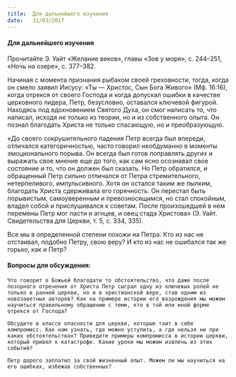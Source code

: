 ```yaml
---
title:  Для дальнейшего изучения
date:   31/03/2017
---
```


#### Для дальнейшего изучения 

Прочитайте Э. Уайт «Желание веков», главы «Зов у моря», с. 244–251, «Ночь на озере», с. 377–382. 

Начиная с момента признания рыбаком своей греховности, тогда, когда он смело заявил Иисусу: «Ты — Христос, Сын Бога Живого» (Мф. 16:16), когда отрекся от своего Господа и когда допускал ошибки в качестве церковного лидера, Петр, безусловно, оставался ключевой фигурой. Находясь под вдохновением Святого Духа, он смог написать то, что написал, исходя не только из теории, но и из собственного опыта. Он познал благодать Христа не только спасающую, но и преобразующую. 

«До своего сокрушительного падения Петр всегда был впереди, отличался категоричностью, часто говорил необдуманно в моменты эмоционального порыва. Он всегда был готов поправлять других и выражать свое мнение еще до того, как сам ясно осознавал свое состояние и то, что он должен был сказать. Но Петр обратился, и обращенный Петр сильно отличался от Петра стремительного, нетерпеливого, импульсивного. Хотя он остался таким же пылким, благодать Христа сдерживала его горячность. Он перестал быть порывистым, самоуверенным и превозносящимся, но стал спокойным, владел собой и прислушивался к советам. После произошедшей в нем перемены Петр мог пасти и агнцев, и овец стада Христова» (Э. Уайт. Свидетельства для Церкви, т. 5, с. 334, 335). 

Все мы в определенной степени похожи на Петра. Кто из нас не отстаивал, подобно Петру, свою веру? И кто из нас не ошибался так же горько, как и Петр? 

#### Вопросы для обсуждения: 

`Что говорит о Божьей благодати то обстоятельство, что даже после позорного отречения от Христа Петр сыграл одну из ключевых ролей не только в ранней церкви, но и в христианской вере, став одним из новозаветных авторов? Как на примере истории его возрождения мы можем научиться правильному обращению с теми, кто в той или иной форме отрекся от Господа?` 

`Обсудите в классе опасности для церкви, которые таит в себе компромисс. Как нам узнать, где можно уступить, а где нельзя ни при каких обстоятельствах? Приведите примеры компромисса в истории церкви, который привел к катастрофе. Какие уроки мы можем извлечь из этих событий?` 

`Петр дорого заплатил за свой жизненный опыт. Можем ли мы научиться на его ошибках, избежав собственных?` 